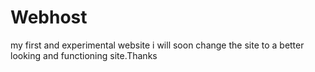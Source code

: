 # Webhost
my first and experimental website i will soon change the site to a better looking and functioning site.Thanks 
